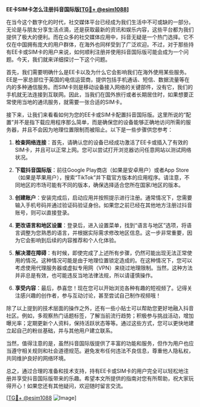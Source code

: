 **EE卡SIM卡怎么注册抖音国际版[[TG💪+ @esim1088](https://t.me/s/esim1088)]**

在当今这个数字化的时代，社交媒体平台已经成为我们生活中不可或缺的一部分。无论是与朋友分享生活点滴，还是获取最新的资讯和娱乐内容，这些平台都为我们提供了极大的便利。而在众多的社交媒体应用中，抖音无疑是一个热门选择。它不仅在中国拥有庞大的用户群体，在海外也同样受到了广泛欢迎。不过，对于那些持有EE卡或SIM卡的用户来说，如何顺利注册并使用抖音国际版可能会成为一个问题。今天，我们就来详细探讨一下这个问题。

首先，我们需要明确什么是EE卡以及为什么它会影响我们在海外使用某些服务。EE是一家总部位于英国的电信运营商，提供包括手机通话、短信、数据流量等在内的多种通信服务。而SIM卡则是移动设备接入网络的关键部件，没有它，我们的手机就无法连接到互联网。因此，当我们在国外旅行或者长期居住时，如果想要正常使用当地的通讯服务，就需要一张合适的SIM卡。

接下来，让我们来看看如何为您的EE卡或SIM卡配置抖音国际版。这里所说的“配置”并不是指下载应用程序那么简单，而是确保您的设备能够正确地访问所需的服务器，并且不会因为地理位置限制而被阻止。以下是一些步骤供您参考：

1. **检查网络连接**：首先，请确认您的设备已经成功激活了EE卡或插入了有效的SIM卡，并且可以正常上网。您可以尝试打开浏览器访问任意网站以测试网络状况。

2. **下载抖音国际版**：前往Google Play商店（如果是安卓用户）或者App Store（如果是苹果用户），搜索“TikTok”并下载官方版本的应用程序。请注意，不同地区的市场可能有不同的版本，确保选择适合您所在国家/地区的版本。

3. **创建账户**：安装完成后，启动应用并按照提示进行注册。通常情况下，您需要输入手机号码并通过验证码验证身份。如果您之前已经在其他地方注册过抖音账号，则可以直接登录。

4. **更改语言和地区设置**：登录后，进入设置菜单，找到“语言与地区”选项，将语言调整为您熟悉的语言，并根据实际需求修改地区信息。这一步非常重要，因为它会影响到后续的内容推荐和个人化体验。

5. **解决潜在障碍**：有时候，即使完成了上述所有步骤，仍然可能出现无法正常使用的情况。这种情况可能是由于地理位置锁定造成的。在这种情况下，您可以考虑使用代理服务器或虚拟专用网（VPN）来绕过地理限制。当然，这种方法并非总是有效，也可能违反当地法律法规，所以请谨慎操作。

6. **享受内容**：最后，恭喜您！现在您可以开始浏览各种有趣的短视频了。记得关注感兴趣的创作者，参与互动讨论，甚至尝试自己制作视频哦！

除了以上提到的技术层面的操作之外，还有一些小贴士可以帮助您更好地融入抖音社区。例如，多观察热门话题标签，了解当前流行趋势；积极参与挑战活动，增加曝光率；定期更新个人资料，保持活跃状态等等。通过这些方式，您可以更快地建立起自己的粉丝基础，并与其他用户建立联系。

当然，值得注意的是，虽然抖音国际版提供了丰富的功能和服务，但作为用户也应当遵守相关规则和社会道德规范。避免发布任何违法不良信息，尊重他人隐私权，共同维护良好的网络环境。

总之，通过合理的准备和技术支持，持有EE卡或SIM卡的用户完全可以轻松地注册并享受抖音国际版带来的乐趣。希望本文所提供的指南对您有所帮助，祝大家玩得开心！如果您还有其他疑问，欢迎随时留言交流。

[[TG💪+ @esim1088](https://t.me/s/esim1088) ![Image](https://i.postimg.cc/4NQfJmqS/Snipaste-2025-05-13-00-14-12.png)]